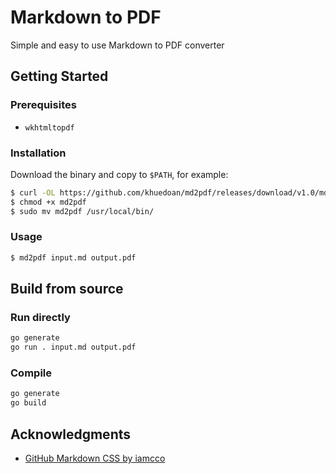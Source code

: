 # Markdown to PDF

Simple and easy to use Markdown to PDF converter

## Getting Started

### Prerequisites

- `wkhtmltopdf`

### Installation

Download the binary and copy to `$PATH`, for example:

```sh
$ curl -OL https://github.com/khuedoan/md2pdf/releases/download/v1.0/md2pdf
$ chmod +x md2pdf
$ sudo mv md2pdf /usr/local/bin/
```

### Usage

```sh
$ md2pdf input.md output.pdf
``````

## Build from source

### Run directly

```sh
go generate
go run . input.md output.pdf
```

### Compile

```sh
go generate
go build
```

## Acknowledgments

- [GitHub Markdown CSS by iamcco](https://github.com/iamcco/markdown.css)
